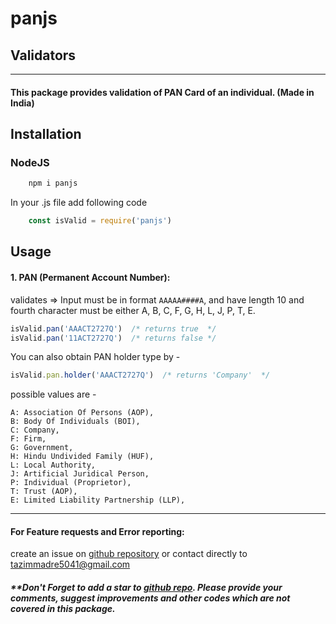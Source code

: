 # panjs
## Validators

---------------------------------------
#### This package provides validation of PAN Card of an individual. (Made in India)
## Installation

### NodeJS
```javascript
    npm i panjs
```
In your .js file add following code

```javascript
    const isValid = require('panjs')
```

## Usage

#### 1. PAN (Permanent Account Number):
validates => Input must be in format `AAAAA####A`, and have length 10 and fourth character must be either A, B, C, F, G, H, L, J, P, T, E.
```javascript
isValid.pan('AAACT2727Q')  /* returns true  */
isValid.pan('11ACT2727Q')  /* returns false */
```
You can also obtain PAN holder type by -
```javascript
isValid.pan.holder('AAACT2727Q')  /* returns 'Company'  */
```
possible values are -
```
A: Association Of Persons (AOP),
B: Body Of Individuals (BOI),
C: Company,
F: Firm,
G: Government,
H: Hindu Undivided Family (HUF),
L: Local Authority,
J: Artificial Juridical Person,
P: Individual (Proprietor),
T: Trust (AOP),
E: Limited Liability Partnership (LLP),
```

------------------------------------

#### For Feature requests and Error reporting:
create an issue on [github repository](https://github.com/tazimmadre/panjs/issues) or contact directly to [tazimmadre5041@gmail.com](mailto:tazimmadre5041@gmail.com)

##### **Don't Forget to add a star to [github repo](https://github.com/tazimmadre/panjs). Please provide your comments, suggest improvements and other codes which are not covered in this package.
